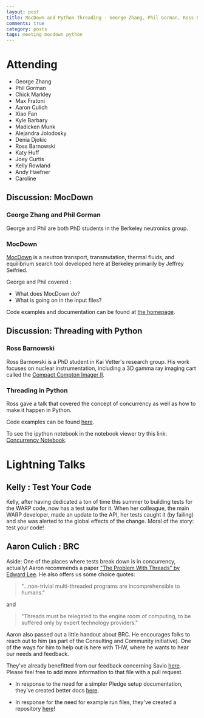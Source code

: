 ```yaml
---
layout: post
title: MocDown and Python Threading - George Zhang, Phil Gorman, Ross Barnowski
comments: true
category: posts
tags: meeting mocdown python
---
```



# Attending

- George Zhang
- Phil Gorman
- Chick Markley
- Max Fratoni
- Aaron Culich
- Xiao Fan
- Kyle Barbary
- Madicken Munk
- Alejandra Jolodosky
- Denia Djokic
- Ross Barnowski
- Katy Huff
- Joey Curtis
- Kelly Rowland
- Andy Haefner
- Caroline

## Discussion: MocDown

### George Zhang and Phil Gorman

George and Phil are both PhD students in the Berkeley neutronics group. 


### MocDown

[MocDown](http://ucb-rdn.github.io/projects/mocdown/mocdown.html) is a neutron 
transport, transmutation, thermal fluids, and equilibrium search tool developed 
here at Berkeley primarily by Jeffrey Seifried.

George and Phil covered :

- What does MocDown do?
- What is going on in the input files?

Code examples and documentation can be found at [the homepage](https://jeffseif.github.io/MocDown).

## Discussion: Threading with Python

### Ross Barnowski

Ross Barnowski is a PhD student in Kai Vetter's research group. His work 
focuses on nuclear instrumentation, including a 3D gamma ray imaging cart 
called the [Compact Compton Imager II](https://conference.scipy.org/scipy2014/schedule/presentation/1714/). 


### Threading in Python

Ross gave a talk that covered the concept of concurrency as well as how to make 
it happen in Python. 

Code examples can be found [here][threading].

To see the ipython notebook in the notebook viewer try this link: [Concurrency 
  Notebook](http://nbviewer.ipython.org/github/thehackerwithin/berkeley/blob/master/python_concurrency/Concurrency%20in%20Python.ipynb).


# Lightning Talks 

## Kelly : Test Your Code

Kelly, after having dedicated a ton of time this summer to building tests for 
the WARP code, now has a test suite for it. When her colleague, the main WARP 
developer, made an update to the API, her tests caught it (by failing) and she 
was alerted to the global effects of the change. Moral of the story: test your 
code!


## Aaron Culich : BRC 

Aside: One of the places where tests break down is in concurrency, actually! Aaron 
recommends a paper ["The Problem With Threads" by Edward
Lee](http://www.eecs.berkeley.edu/Pubs/TechRpts/2006/EECS-2006-1.pdf). He also
offers us some choice quotes:

> "...non-trivial multi-threaded programs are incomprehensible to humans."

and

> "Threads must be relegated to the engine room of computing, to be suffered
> only by expert technology providers."

Aaron also passed out a little handout about BRC. He encourages folks to reach out 
to him (as part of the Consulting and Community initiative). One of the ways 
for him to help out is here with THW, where he wants to hear our needs and 
feedback. 

They've already benefitted from our feedback concerning Savio 
[here](https://github.com/thehackerwithin/berkeley/tree/master/brc). Please 
feel free to add more information to that file with a pull request. 

- In response to the need for a simpler Pledge setup documentation, they've 
created better docs 
[here](https://github.com/ucberkeley/brc-draft-documentation/wiki/Logging-into-Savio). 

- In response for the need for example run files, they've created a repository 
[here](https://github.com/ucberkeley/brc-draft-documentation)!

[threading]: https://github.com/thehackerwithin/berkeley/tree/master/python_concurrency "Threading Code Examples"


